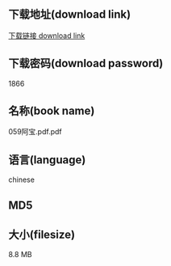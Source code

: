 ## 下载地址(download link)
[下载链接 download link](https://voluble-croquembouche-d321dc.netlify.app/?s=059%E9%98%BF%E5%AE%9D.pdf)

## 下载密码(download password)
1866

## 名称(book name)
059阿宝.pdf.pdf

## 语言(language)
chinese

## MD5


## 大小(filesize)
8.8 MB
